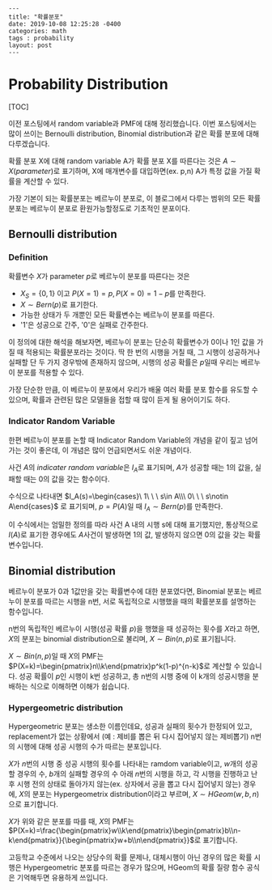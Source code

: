 ```
---
title: "확률분포"
date: 2019-10-08 12:25:28 -0400
categories: math
tags : probability
layout: post
---
```



# Probability Distribution

[TOC]

이전 포스팅에서 random variable과 PMF에 대해 정리했습니다. 이번 포스팅에서는 많이 쓰이는 Bernoulli distribution, Binomial distribution과 같은 확률 분포에 대해 다루겠습니다. 

확률 분포 X에 대해  random variable A가 확률 분포 X를 따른다는 것은 $A\sim X(parameter)$로 표기하며, X에 매개변수를 대입하면(ex. p,n) A가 특정 값을 가질 확률을 계산할 수 있다.

가장 기본이 되는 확률분포는 베르누이 분포로, 이 블로그에서 다루는 범위의 모든 확률분포는 베르누이 분포로 환원가능할정도로 기초적인 분포이다.

## Bernoulli distribution

### Definition

확률변수 $X$가 parameter $p$로 베르누이 분포를 따른다는 것은

- $X_S=\{0,1\}$ 이고 $P(X=1)=p, P(X=0)=1-p$를 만족한다.
- $X\sim Bern(p)$로 표기한다.
- 가능한 상태가 두 개뿐인 모든 확률변수는 베르누이 분포를 따른다.
- '1'은 성공으로 간주, '0'은 실패로 간주한다.

이 정의에 대한 해석을 해보자면, 베르누이 분포는 단순히 확률변수가 0이나 1인 값을 가질 때 적용되는 확률분포라는 것이다. 딱 한 번의 시행을 거칠 때, 그 시행이 성공하거나 실패할 단 두 가지 경우밖에 존재하지 않으며, 시행의 성공 확률은 $p$일때 우리는 베르누이 분포를 적용할 수 있다.

가장 단순한 만큼, 이 베르누이 분포에서 우리가 배울 여러 확률 분포 함수를 유도할 수 있으며, 확률과 관련된 많은 모델들을 접할 때 많이 듣게 될 용어이기도 하다.

### Indicator Random Variable

한편 베르누이 분포를 논할 때 Indicator Random Variable의 개념을 같이 짚고 넘어가는 것이 좋은데, 이 개념은 많이 언급되면서도 쉬운 개념이다.

사건 $A$의 *indicater random variable*은 $I_A$로 표기되며, $A$가 성공할 때는 1의 값을, 실패할 때는 0의 값을 갖는 함수이다.

수식으로 나타내면 $I_A(s)=\begin{cases}\ 1\ \ \ s\in A\\\ 0\ \ \ s\notin A\end{cases}$ 로 표기되며, $p=P(A)$일 때 $I_A\sim Bern(p)$를 만족한다. 

이 수식에서는 엄밀한 정의를 따라 사건 A 내의 시행 s에 대해 표기했지만, 통상적으로 $I(A)$로 표기한 경우에도 $A$사건이 발생하면 1의 값, 발생하지 않으면 0의 값을 갖는 확률변수입니다. 	

##  Binomial distribution

베르누이 분포가 0과 1값만을 갖는 확률변수에 대한 분포였다면, Binomial 분포는 베르누이 분포를 따르는 시행을 n번, 서로 독립적으로 시행했을 때의 확률분포를 설명하는 함수입니다.

n번의 독립적인 베르누이 시행(성공 확률 $p$)을 행했을 때 성공하는 횟수를 $X$라고 하면, $X$의 분포는 binomial distribution으로 불리며, $X\sim Bin(n,p)$로 표기됩니다.

$X\sim Bin(n,p)$일 때 $X$의 PMF는 $P(X=k)=\begin{pmatrix}n\\k\end{pmatrix}p^k(1-p)^{n-k}$로 계산할 수 있습니다. 성공 확률이 $p$인 시행이 k번 성공하고, 총 n번의 시행 중에 이 k개의 성공시행을 분배하는 식으로 이해하면 이해가 쉽습니다.

### Hypergeometric distribution

Hypergeometric 분포는 생소한 이름인데요, 성공과 실패의 횟수가 한정되어 있고, replacement가 없는 상황에서 (예 : 제비를 뽑은 뒤 다시 집어넣지 않는 제비뽑기) n번의 시행에 대해 성공 시행의 수가 따르는 분포입니다.

$X$가 $n$번의 시행 중 성공 시행의 횟수를 나타내는 ramdom variable이고, $w$개의 성공할 경우의 수, $b$개의 실패할 경우의 수 아래 $n$번의 시행을 하고, 각 시행을 진행하고 난 후 시행 전의 상태로 돌아가지 않는(ex. 상자에서 공을 뽑고 다시 집어넣지 않는) 경우에, $X$의 분포는 Hypergeometrix distribution이라고 부르며, $X\sim HGeom(w,b,n)$으로 표기합니다.

$X$가 위와 같은 분포를 따를 때, $X$의 PMF는 $P(X=k)=\frac{\begin{pmatrix}w\\k\end{pmatrix}\begin{pmatrix}b\\n-k\end{pmatrix}}{\begin{pmatrix}w+b\\n\end{pmatrix}}$로 표기합니다.

고등학교 수준에서 나오는 상당수의 확률 문제나, 대체시행이 아닌 경우의 많은 확률 시행은 Hypergeometric 분포를 따르는 경우가 많으며, HGeom의 확률 질량 함수 공식은 기억해두면 유용하게 쓰입니다.